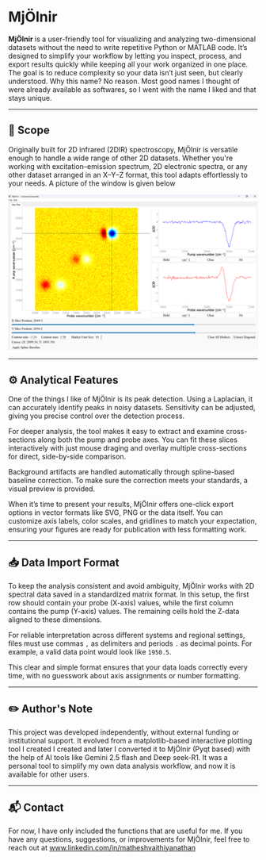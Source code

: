 # MjÖlnir

**MjÖlnir** is a user-friendly tool for visualizing and analyzing two-dimensional datasets without the need to write repetitive Python or MATLAB code. It’s designed to simplify your workflow by letting you inspect, process, and export results quickly while keeping all your work organized in one place. The goal is to reduce complexity so your data isn’t just seen, but clearly understood. Why this name? No reason. Most good names I thought of were already available as softwares, so I went with the name I liked and that stays unique.

---

## 📌 Scope

Originally built for 2D infrared (2DIR) spectroscopy, MjÖlnir is versatile enough to handle a wide range of other 2D datasets. Whether you're working with excitation–emission spectrum, 2D electronic spectra, or any other dataset arranged in an X–Y–Z format, this tool adapts effortlessly to your needs. A picture of the window is given below 

![Description of the image](image.png)

---

## ⚙️ Analytical Features

One of the things I like of MjÖlnir is its peak detection. Using a Laplacian, it can accurately identify peaks in noisy datasets. Sensitivity can be adjusted, giving you precise control over the detection process.

For deeper analysis, the tool makes it easy to extract and examine cross-sections along both the pump and probe axes. You can fit these slices interactively with just mouse draging and overlay multiple cross-sections for direct, side-by-side comparison.

Background artifacts are handled automatically through spline-based baseline correction. To make sure the correction meets your standards, a visual preview is provided.

When it’s time to present your results, MjÖlnir offers one-click export options in vector formats like SVG, PNG or the data itself. You can customize axis labels, color scales, and gridlines to match your expectation, ensuring your figures are ready for publication with less formatting work.

---

## 📥 Data Import Format

To keep the analysis consistent and avoid ambiguity, MjÖlnir works with 2D spectral data saved in a standardized matrix format. In this setup, the first row should contain your probe (X-axis) values, while the first column contains the pump (Y-axis) values. The remaining cells hold the Z-data aligned to these dimensions.

For reliable interpretation across different systems and regional settings, files must use commas `,` as delimiters and periods `.` as decimal points. For example, a valid data point would look like `1950.5`.

This clear and simple format ensures that your data loads correctly every time, with no guesswork about axis assignments or number formatting. 

---
## ✏️ Author's Note

This project was developed independently, without external funding or institutional support. It evolved from a matplotlib-based interactive plotting tool I created I created and later I converted it to MjÖlnir (Pyqt based) with the help of AI tools like Gemini 2.5 flash and Deep seek-R1. It was a personal tool to simplify my own data analysis workflow, and now it is available for other users. 

---

## 📬 Contact

For now, I have only included the functions that are useful for me. If you have any questions, suggestions, or improvements for MjÖlnir, feel free to reach out at www.linkedin.com/in/matheshvaithiyanathan

